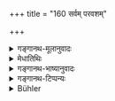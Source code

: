 +++
title = "160 सर्वम् परवशम्"

+++

<details><summary>गङ्गानथ-मूलानुवादः</summary>

All that is dependent on others is painful; all that is dependent on oneself is pleasing; he shall know this to be, in short, the definition of pleasure and pain.—(160)
</details>

<details><summary>मेधातिथिः</summary>

याच्ञां निन्दति । यत् **परवशं** तत् **सर्वं दुःखम्** । तिष्ठतु तावत् परस्य गृहद्वार्य् उपस्थानम् अनुवृत्तिर् अत्र चामुत्र च भ्रमणम् । यत् तु,

- संकल्प एव याच्ञायां हृदयं न प्रसह्यते ।

- नूनं मायाम् असंदिग्धां सृष्टिर् नासौ स्वयंभुवः ॥

**समासेन** संक्षेपेणैतद् **दुःखस्य लक्षणं** या याच्ञा । सुखं चैतद् यास्पृहा ॥ ४.१६० ॥
</details>

<details><summary>गङ्गानथ-भाष्यानुवादः</summary>

This verse deprecates begging.

‘*All that is dependent on others is painful*;’—to say nothing of attending at his gates, following in his wake, and wandering about here and there (all which is involved in the act of begging). It has been said that—‘the very idea of begging, the heart cannot bear,—it is doubtless the greatest illusion; it is not a creation of the self-born Creator.’

‘*In short*’—briefly. Pain is briefly defined as ‘begging,’ and Pleasure as ‘absence of want’—(‘60)
</details>

<details><summary>गङ्गानथ-टिप्पन्यः</summary>

This verse is quoted in *Madanapārijāta* (p. 14);—and in *Aparārka* (p.
224).
</details>

<details><summary>Bühler</summary>

160	Everything that depends on others (gives) pain, everything that depends on oneself (gives) pleasure; know that this is the short definition of pleasure and pain.
</details>
